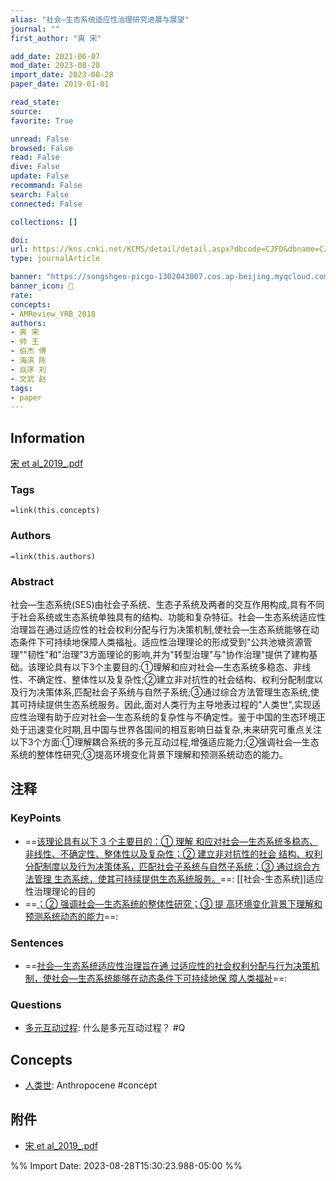 ```yaml
---
alias: "社会—生态系统适应性治理研究进展与展望"
journal: ""
first_author: "爽 宋"

add_date: 2021-06-07
mod_date: 2023-08-28
import_date: 2023-08-28
paper_date: 2019-01-01

read_state: 
source: 
favorite: True

unread: False
browsed: False
read: False
dive: False
update: False
recommand: False
search: False
connected: False

collections: []

doi: 
url: https://kns.cnki.net/KCMS/detail/detail.aspx?dbcode=CJFD&dbname=CJFDLAST2019&filename=DLXB201911016&v=
type: journalArticle

banner: "https://songshgeo-picgo-1302043007.cos.ap-beijing.myqcloud.com/uPic/snju3Q.jpg"
banner_icon: 📄
rate: 
concepts:
- AMReview_YRB_2018 
authors: 
- 爽 宋 
- 帅 王 
- 伯杰 傅 
- 海滨 陈 
- 焱序 刘 
- 文武 赵 
tags:
- paper
---
```

## Information

[宋 et al_2019_.pdf](zotero://select/library/items/6WXNN7QB)
### Tags
`=link(this.concepts)`
### Authors
`=link(this.authors)`

### Abstract
社会—生态系统(SES)由社会子系统、生态子系统及两者的交互作用构成,具有不同于社会系统或生态系统单独具有的结构、功能和复杂特征。社会—生态系统适应性治理旨在通过适应性的社会权利分配与行为决策机制,使社会—生态系统能够在动态条件下可持续地保障人类福祉。适应性治理理论的形成受到"公共池塘资源管理""韧性"和"治理"3方面理论的影响,并为"转型治理"与"协作治理"提供了建构基础。该理论具有以下3个主要目的:①理解和应对社会—生态系统多稳态、非线性、不确定性、整体性以及复杂性;②建立非对抗性的社会结构、权利分配制度以及行为决策体系,匹配社会子系统与自然子系统;③通过综合方法管理生态系统,使其可持续提供生态系统服务。因此,面对人类行为主导地表过程的"人类世",实现适应性治理有助于应对社会—生态系统的复杂性与不确定性。鉴于中国的生态环境正处于迅速变化时期,且中国与世界各国间的相互影响日益复杂,未来研究可重点关注以下3个方面:①理解耦合系统的多元互动过程,增强适应能力;②强调社会—生态系统的整体性研究;③提高环境变化背景下理解和预测系统动态的能力。

## 注释
### KeyPoints
- ==[该理论具有以下 3 个主要目的：① 理解 和应对社会—生态系统多稳态、非线性、不确定性、整体性以及复杂性；② 建立非对抗性的社会 结构、权利分配制度以及行为决策体系，匹配社会子系统与自然子系统；③ 通过综合方法管理 生态系统，使其可持续提供生态系统服务。](zotero://select/library/items/6WXNN7QB)==: [[社会-生态系统]]适应性治理理论的目的
- ==[；② 强调社会—生态系统的整体性研究；③ 提 高环境变化背景下理解和预测系统动态的能力](zotero://select/library/items/6WXNN7QB)==: 

### Sentences
- ==[社会—生态系统适应性治理旨在通 过适应性的社会权利分配与行为决策机制，使社会—生态系统能够在动态条件下可持续地保 障人类福祉](zotero://select/library/items/6WXNN7QB)==: 

### Questions

- [多元互动过程](zotero://select/library/items/6WXNN7QB): 什么是多元互动过程？ #Q  
## Concepts

- [人类世](zotero://select/library/items/6WXNN7QB): Anthropocene #concept   

## 附件
 
- [宋 et al_2019_.pdf](zotero://select/library/items/6WXNN7QB)  

%% Import Date: 2023-08-28T15:30:23.988-05:00 %%
